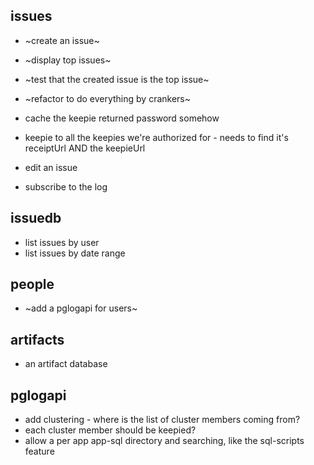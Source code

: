 ## issues

* ~create an issue~
* ~display top issues~
* ~test that the created issue is the top issue~
* ~refactor to do everything by crankers~
* cache the keepie returned password somehow
* keepie to all the keepies we're authorized for - needs to find it's receiptUrl AND the keepieUrl

* edit an issue
* subscribe to the log

## issuedb

* list issues by user
* list issues by date range

## people

* ~add a pglogapi for users~

## artifacts

* an artifact database

## pglogapi

* add clustering - where is the list of cluster members coming from?
 * each cluster member should be keepied?
* allow a per app app-sql directory and searching, like the sql-scripts feature
